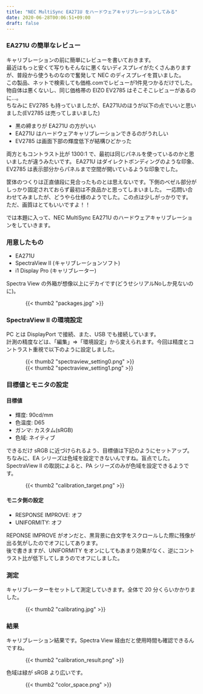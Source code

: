 ```yaml
---
title: "NEC MultiSync EA271U をハードウェアキャリブレーションしてみる"
date: 2020-06-28T00:06:51+09:00
draft: false 
---
```


### EA271U の簡単なレビュー
キャリブレーションの前に簡単にレビューを書いておきます。\
最近はもっと安くて写りもそんなに悪くないディスプレイがたくさんありますが、普段から使うものなので奮発して NEC のディスプレイを買いました。\
この製品、ネットで検索しても価格.comでレビューが1件見つかるだけでした。物自体は悪くないし、同じ価格帯の EIZO EV2785 はそこそこレビューがあるのに…。\
ちなみに EV2785 も持っていましたが、EA271Uのほうが以下の点でいいと思いました(EV2785 は売ってしまいました)
- 黒の締まりが EA271U の方がいい
- EA271U はハードウェアキャリブレーションできるのがうれしい
- EV2785 は画面下部の輝度低下が結構ひどかった

両方ともコントラスト比が 1300:1 で、最初は同じパネルを使っているのかと思いましたが違うみたいです。
EA271U はダイレクトボンディングのような印象、EV2785 は表示部分からパネルまで空間が開いているような印象でした。

筐体のつくりは正直値段に見合ったものとは思えないです。下側のベゼル部分がしっかり固定されておらず最初は不良品かと思ってしまいました。
一応問い合わせてみましたが、どうやら仕様のようでした。この点は少しがっかりです。\
ただ、画質はとてもいいですよ！！

では本題に入って、NEC MultiSync EA271U のハードウェアキャリブレーションをしていきます。

### 用意したもの
- EA271U
- SpectraView II (キャリブレーションソフト)
- i1 Display Pro (キャリブレーター)

Spectra View の外箱が想像以上にデカイです(どうせシリアルNoしか見ないのに)。

<div style="width: 80%; margin: auto;">
{{< thumb2 "packages.jpg" >}}
</div>

### SpectraView II の環境設定
PC とは DisplayPort で接続、また、USB でも接続しています。\
計測の精度などは、「編集」=>「環境設定」から変えられます。今回は精度とコントラスト重視で以下のように設定しました。
<div style="width: 80%; margin: auto;">
{{< thumb2 "spectraview_setting0.png" >}}
</div>
<div style="width: 80%; margin: auto;">
{{< thumb2 "spectraview_setting1.png" >}}
</div>

### 目標値とモニタの設定
#### 目標値
- 輝度: 90cd/mm
- 色温度: D65
- ガンマ: カスタム(sRGB)
- 色域: ネイティブ

できるだけ sRGB に近づけられるよう、目標値は下記のようにセットアップ。ちなみに、EA シリーズは色域を設定できないんですね。盲点でした。
SpectraView II の取説によると、PA シリーズのみが色域を設定できるようです。
<div style="width: 80%; margin: auto;">
{{< thumb2 "calibration_target.png" >}}
</div>

#### モニタ側の設定
- RESPONSE IMPROVE: オフ
- UNIFORMITY: オフ

REPONSE IMPROVE がオンだと、黒背景に白文字をスクロールした際に残像が出る気がしたのでオフにしてあります。\
後で書きますが、UNIFORMITY をオンにしてもあまり効果がなく、逆にコントラスト比が低下してしまうのでオフにしました。

### 測定
キャリブレーターをセットして測定していきます。全体で 20 分くらいかかりました。
<div style="width: 80%; margin: auto;">
{{< thumb2 "calibrating.jpg" >}}
</div>

### 結果

キャリブレーション結果です。Spectra View 経由だと使用時間も確認できるんですね。
<div style="width: 80%; margin: auto;">
{{< thumb2 "calibration_result.png" >}}
</div>

色域は緑が sRGB より広いです。
<div style="width: 80%; margin: auto;">
{{< thumb2 "color_space.png" >}}
</div>

